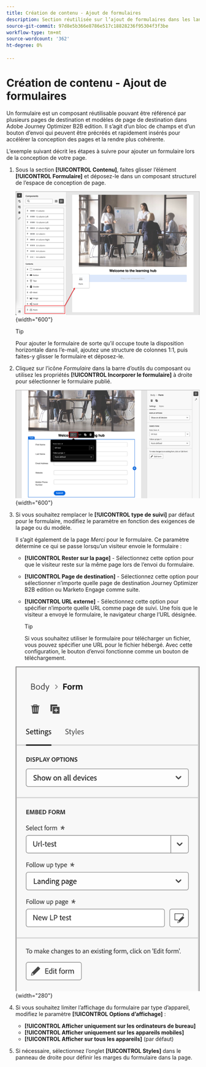 ```yaml
---
title: Création de contenu - Ajout de formulaires
description: Section réutilisée sur l’ajout de formulaires dans les landing pages et les modèles
source-git-commit: 97d8e5b366e8786e517c18828236f95304f3f3be
workflow-type: tm+mt
source-wordcount: '362'
ht-degree: 0%

---
```


# Création de contenu - Ajout de formulaires

Un formulaire est un composant réutilisable pouvant être référencé par plusieurs pages de destination et modèles de page de destination dans Adobe Journey Optimizer B2B edition. Il s’agit d’un bloc de champs et d’un bouton d’envoi qui peuvent être précréés et rapidement insérés pour accélérer la conception des pages et la rendre plus cohérente.

L’exemple suivant décrit les étapes à suivre pour ajouter un formulaire lors de la conception de votre page.

1. Sous la section **[!UICONTROL Contenu]**, faites glisser l’élément **[!UICONTROL Formulaire]** et déposez-le dans un composant structurel de l’espace de conception de page.

   ![Faites glisser un composant Formulaire dans l’espace de conception visuelle](../assets/content-design-shared/content-design-add-form.png){width="600"}

   >[!TIP]
   >
   >Pour ajouter le formulaire de sorte qu’il occupe toute la disposition horizontale dans l’e-mail, ajoutez une structure de colonnes 1:1, puis faites-y glisser le formulaire et déposez-le.

1. Cliquez sur l’icône _Formulaire_ dans la barre d’outils du composant ou utilisez les propriétés **[!UICONTROL Incorporer le formulaire]** à droite pour sélectionner le formulaire publié.

   ![Sélectionnez le formulaire publié](../assets/content-design-shared/content-design-add-form-properties.png){width="600"}

1. Si vous souhaitez remplacer le **[!UICONTROL type de suivi]** par défaut pour le formulaire, modifiez le paramètre en fonction des exigences de la page ou du modèle.

   Il s’agit également de la page _Merci_ pour le formulaire. Ce paramètre détermine ce qui se passe lorsqu’un visiteur envoie le formulaire :

   * **[!UICONTROL Rester sur la page]** - Sélectionnez cette option pour que le visiteur reste sur la même page lors de l’envoi du formulaire.

   * **[!UICONTROL Page de destination]** - Sélectionnez cette option pour sélectionner n’importe quelle page de destination Journey Optimizer B2B edition ou Marketo Engage comme suite.

   * **[!UICONTROL URL externe]** - Sélectionnez cette option pour spécifier n’importe quelle URL comme page de suivi. Une fois que le visiteur a envoyé le formulaire, le navigateur charge l’URL désignée.

     >[!TIP]
     >
     >Si vous souhaitez utiliser le formulaire pour télécharger un fichier, vous pouvez spécifier une URL pour le fichier hébergé. Avec cette configuration, le bouton d’envoi fonctionne comme un bouton de téléchargement.

   ![Modifier le paramètre de relance](../assets/content-design-shared/content-design-add-form-follow-up.png){width="280"}

1. Si vous souhaitez limiter l’affichage du formulaire par type d’appareil, modifiez le paramètre **[!UICONTROL Options d’affichage]** :

   * **[!UICONTROL Afficher uniquement sur les ordinateurs de bureau]**
   * **[!UICONTROL Afficher uniquement sur les appareils mobiles]**
   * **[!UICONTROL Afficher sur tous les appareils]** (par défaut)

1. Si nécessaire, sélectionnez l’onglet **[!UICONTROL Styles]** dans le panneau de droite pour définir les marges du formulaire dans la page.
